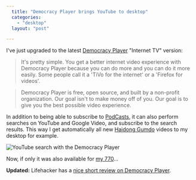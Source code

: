 ```yaml
---
  title: "Democracy Player brings YouTube to desktop"
  categories: 
    - "desktop"
  layout: "post"

---
```

I've just upgraded to the latest [Democracy Player][1] "Internet TV" version:

> It's pretty simple. You get a better internet video experience with Democracy Player because you can do more and you can do it more easily. Some people call it a 'TiVo for the internet' or a 'Firefox for videos'.

> Democracy Player is free, open source, and built by a non-profit organization. Our goal isn't to make money off of you. Our goal is to give you the best possible video experience.

In addition to being able to subscribe to [PodCasts][2], it can also perform searches on YouTube and Google Video, and subscribe to the search results. This way I get automatically all new [Haidong Gumdo][3] videos to my desktop for example.

![YouTube search with the Democracy Player](http://bergie.iki.fi/midcom-serveattachmentguid-c233116c7fcb11dba244b9143f387b1c7b1c/democracy-youtube-search-small.jpg)

Now, if only it was also available for [my 770][4]...

__Updated:__ Lifehacker has a [nice short review on Democracy Player][5].

[1]: http://www.getdemocracy.com/
[2]: http://www.getdemocracy.com/help/feeds.php
[3]: http://en.wikipedia.org/wiki/Haidong_Gumdo
[4]: http://bergie.iki.fi/blog/watching-movies-on-the-nokia-770.html
[5]: http://lifehacker.com/software/bittorrent/hack-attack-get-your-tv-season-pass-with-democracy-204057.php